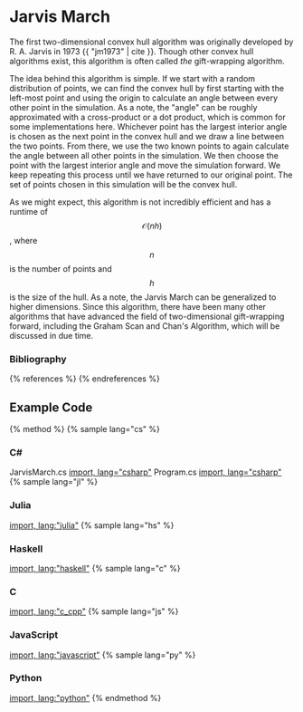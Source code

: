 # Jarvis March

The first two-dimensional convex hull algorithm was originally developed by R. A. Jarvis in 1973 {{ "jm1973" | cite }}.
Though other convex hull algorithms exist, this algorithm is often called *the* gift-wrapping algorithm.

The idea behind this algorithm is simple.
If we start with a random distribution of points, we can find the convex hull by first starting with the left-most point and using the origin to calculate an angle between every other point in the simulation.
As a note, the "angle" can be roughly approximated with a cross-product or a dot product, which is common for some implementations here.
Whichever point has the largest interior angle is chosen as the next point in the convex hull and we draw a line between the two points.
From there, we use the two known points to again calculate the angle between all other points in the simulation.
We then choose the point with the largest interior angle and move the simulation forward.
We keep repeating this process until we have returned to our original point.
The set of points chosen in this simulation will be the convex hull.

As we might expect, this algorithm is not incredibly efficient and has a runtime of $$\mathcal{O}(nh)$$, where $$n$$ is the number of points and $$h$$ is the size of the hull.
As a note, the Jarvis March can be generalized to higher dimensions.
Since this algorithm, there have been many other algorithms that have advanced the field of two-dimensional gift-wrapping forward, including the Graham Scan and Chan's Algorithm, which will be discussed in due time.

### Bibliography

{% references %} {% endreferences %}

## Example Code

{% method %}
{% sample lang="cs" %}
### C# #
JarvisMarch.cs
[import, lang="csharp"](code/csharp/JarvisMarch.cs)
Program.cs
[import, lang="csharp"](code/csharp/Program.cs)
{% sample lang="jl" %}
### Julia
[import, lang:"julia"](code/julia/jarvis.jl)
{% sample lang="hs" %}
### Haskell
[import, lang:"haskell"](code/haskell/jarvisMarch.hs)
{% sample lang="c" %}
### C
[import, lang:"c_cpp"](code/c/jarvis_march.c)
{% sample lang="js" %}
### JavaScript
[import, lang:"javascript"](code/javascript/jarvis-march.js)
{% sample lang="py" %}
### Python
[import, lang:"python"](code/py/jarvisMarch.py)
{% endmethod %}

<script>
MathJax.Hub.Queue(["Typeset",MathJax.Hub]);
</script>
$$
\newcommand{\d}{\mathrm{d}}
\newcommand{\bff}{\boldsymbol{f}}
\newcommand{\bfg}{\boldsymbol{g}}
\newcommand{\bfp}{\boldsymbol{p}}
\newcommand{\bfq}{\boldsymbol{q}}
\newcommand{\bfx}{\boldsymbol{x}}
\newcommand{\bfu}{\boldsymbol{u}}
\newcommand{\bfv}{\boldsymbol{v}}
\newcommand{\bfA}{\boldsymbol{A}}
\newcommand{\bfB}{\boldsymbol{B}}
\newcommand{\bfC}{\boldsymbol{C}}
\newcommand{\bfM}{\boldsymbol{M}}
\newcommand{\bfJ}{\boldsymbol{J}}
\newcommand{\bfR}{\boldsymbol{R}}
\newcommand{\bfT}{\boldsymbol{T}}
\newcommand{\bfomega}{\boldsymbol{\omega}}
\newcommand{\bftau}{\boldsymbol{\tau}}
$$
